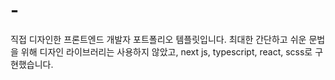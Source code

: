 # -
직접 디자인한 프론트엔드 개발자 포트폴리오 템플릿입니다. 최대한 간단하고 쉬운 문법을 위해 디자인 라이브러리는 사용하지 않았고, next js, typescript, react, scss로 구현했습니다.
